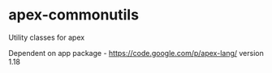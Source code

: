 # apex-commonutils
Utility classes for apex

Dependent on app package - https://code.google.com/p/apex-lang/ version 1.18
